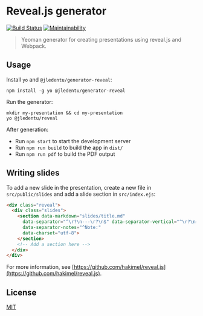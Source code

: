 # Reveal.js generator

[![Build Status](https://travis-ci.org/jledentu/generator-reveal.svg?branch=master)](https://travis-ci.org/jledentu/generator-reveal)
[![Maintainability](https://api.codeclimate.com/v1/badges/ace0825b34b9b8a19bdf/maintainability)](https://codeclimate.com/github/jledentu/generator-reveal/maintainability)

> Yeoman generator for creating presentations using reveal.js and Webpack.

## Usage

Install `yo` and `@jledentu/generator-reveal`:

```
npm install -g yo @jledentu/generator-reveal
```

Run the generator:

```
mkdir my-presentation && cd my-presentation
yo @jledentu/reveal
```

After generation:

* Run `npm start` to start the development server
* Run `npm run build` to build the app in `dist/`
* Run `npm run pdf` to build the PDF output

## Writing slides

To add a new slide in the presentation, create a new file in `src/public/slides` and add a slide section in `src/index.ejs`:

```html
<div class="reveal">
  <div class="slides">
    <section data-markdown="slides/title.md"
      data-separator="^\r?\n---\r?\n$" data-separator-vertical="^\r?\n--\r?\n$"
      data-separator-notes="^Note:"
      data-charset="utf-8">
    </section>
    <!-- Add a section here -->
  </div>
</div>
```

For more information, see [https://github.com/hakimel/reveal.js](https://github.com/hakimel/reveal.js).

## License

[MIT](https://opensource.org/licenses/mit-license.php)
